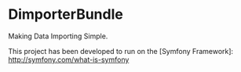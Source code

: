 # DimporterBundle
Making Data Importing Simple.

This project has been developed to run on the [Symfony Framework]: http://symfony.com/what-is-symfony
